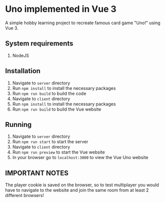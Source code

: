 # Uno implemented in Vue 3
A simple hobby learning project to recreate famous card game "Uno!" using Vue 3.

## System requirements
1. NodeJS

## Installation
1. Navigate to `server` directory
2. Run `npm install` to install the necessary packages
3. Run `npm run build` to build the code
4. Navigate to `client` directory
5. Run `npm install` to install the necessary packages
6. Run `npm run build` to build the Vue website

## Running
1. Navigate to `server` directory
2. Run `npm run start` to start the server
3. Navigate to `client` directory
4. Run `npm run preview` to start the Vue website
5. In your browser go to `localhost:3000` to view the Vue Uno website

## IMPORTANT NOTES
The player cookie is saved on the browser, so to test multiplayer you would have to navigate to the website and join the same room from at least 2 different browsers!